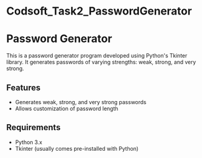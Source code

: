 # Codsoft_Task2_PasswordGenerator

# Password Generator

This is a password generator program developed using Python's Tkinter library. It generates passwords of varying strengths: weak, strong, and very strong.

## Features

- Generates weak, strong, and very strong passwords
- Allows customization of password length

## Requirements

- Python 3.x
- Tkinter (usually comes pre-installed with Python)

